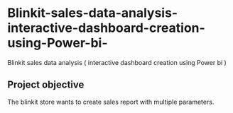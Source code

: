 # Blinkit-sales-data-analysis-interactive-dashboard-creation-using-Power-bi-
Blinkit  sales data analysis ( interactive dashboard creation using Power bi )

## Project objective
The blinkit store wants to create sales report with multiple parameters.
